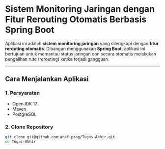 # Sistem Monitoring Jaringan dengan Fitur Rerouting Otomatis Berbasis Spring Boot

Aplikasi ini adalah **sistem monitoring jaringan** yang dilengkapi dengan **fitur rerouting otomatis**. Dibangun menggunakan **Spring Boot**, aplikasi ini bertujuan untuk memantau status jaringan dan secara otomatis melakukan pengalihan rute (rerouting) ketika terjadi gangguan.

---

## Cara Menjalankan Aplikasi

### 1. **Persyaratan**
- OpenJDK 17
- Maven
- PostgreSQL

### 2. **Clone Repository**
```bash
git clone git@github.com:anaf-prog/Tugas-Akhir.git
cd Tugas-Akhir
